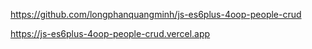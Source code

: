 https://github.com/longphanquangminh/js-es6plus-4oop-people-crud

https://js-es6plus-4oop-people-crud.vercel.app
